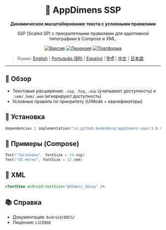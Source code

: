 <div align="center">
    <h1>📐 AppDimens SSP</h1>
    <p><strong>Динамическое масштабирование текста с условными правилами</strong></p>
    <p>SSP (Scaled SP) с приоритетными правилами для адаптивной типографики в Compose и XML.</p>

[![Версия](https://img.shields.io/badge/version-1.0.8-blue.svg)](https://github.com/bodenberg/appdimens/releases)
[![Лицензия](https://img.shields.io/badge/license-Apache%202.0-green.svg)](../../../LICENSE)
[![Платформа](https://img.shields.io/badge/platform-Android%2021+-orange.svg)](https://developer.android.com/)
</div>

> Языки: [English](../../../../Android/appdimens_ssps/README.md) | [Português (BR)](../../pt-BR/Android/appdimens_ssps/README.md) | [Español](../../es/Android/appdimens_ssps/README.md) | [हिन्दी](../../hi/Android/appdimens_ssps/README.md) | [中文](../../zh/Android/appdimens_ssps/README.md) | [日本語](../../ja/Android/appdimens_ssps/README.md)

---

## 🎯 Обзор
- Текстовые расширения: `.ssp`, `.hsp`, `.wsp` (учитывают доступность) и `.sem/.hem/.wem` (игнорируют доступность)
- Условные правила по приоритету (UiMode + квалификаторы)

## 🚀 Установка
```kotlin
dependencies { implementation("io.github.bodenberg:appdimens-ssps:1.0.8") }
```

## 🎨 Примеры (Compose)
```kotlin
Text("Заголовок", fontSize = 24.ssp)
Text("UI метка", fontSize = 12.sem)
```

## 📄 XML
```xml
<TextView android:textSize="@dimen/_16ssp" />
```

## 📚 Справка
- Документация: `Android/DOCS/`
- Лицензия: `LICENSE`

